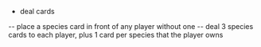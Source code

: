 
* deal cards

 -- place a species card in front of any player without one 
 -- deal 3 species cards to each player, 
    plus 1 card per species that the player owns 


